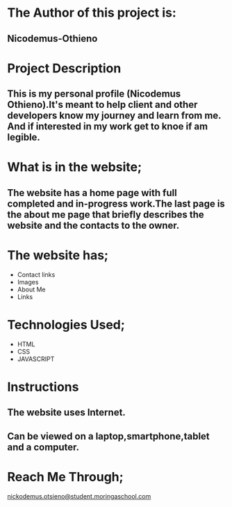 # The Author of this project is:
## Nicodemus-Othieno

# Project Description
## This is my personal profile (Nicodemus Othieno).It's meant to help client and other developers know my journey and learn from me. And if interested in my work get to knoe if am legible.

# What is in the website;
## The website has a home page with full completed and in-progress work.The last page is the about me page that briefly describes the website and the contacts to the owner.

# The website has;
* Contact links
* Images
* About Me
* Links
# Technologies Used;
* HTML
* CSS
* JAVASCRIPT
# Instructions

## The website uses Internet.
## Can be viewed on a laptop,smartphone,tablet and a computer.
# Reach Me Through;

nickodemus.otsieno@student.moringaschool.com
